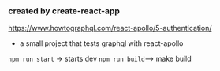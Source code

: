 ### created by create-react-app

https://www.howtographql.com/react-apollo/5-authentication/

* a small project that tests graphql with react-apollo

```npm run start``` -> starts dev
```npm run build```--> make build

